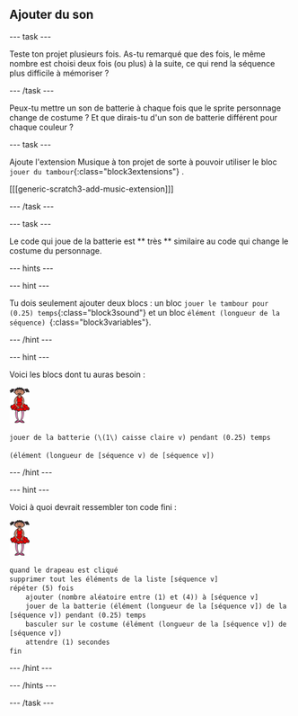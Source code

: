 ## Ajouter du son

\--- task \---

Teste ton projet plusieurs fois. As-tu remarqué que des fois, le même nombre est choisi deux fois (ou plus) à la suite, ce qui rend la séquence plus difficile à mémoriser ?

\--- /task \---

Peux-tu mettre un son de batterie à chaque fois que le sprite personnage change de costume ? Et que dirais-tu d'un son de batterie différent pour chaque couleur ?

\--- task \---

Ajoute l'extension Musique à ton projet de sorte à pouvoir utiliser le bloc ` jouer du tambour `{:class="block3extensions"} .

[[[generic-scratch3-add-music-extension]]]

\--- /task \---

\--- task \---

Le code qui joue de la batterie est ** très ** similaire au code qui change le costume du personnage.

\--- hints \---

\--- hint \---

Tu dois seulement ajouter deux blocs : un bloc `jouer le tambour pour (0.25) temps`{:class="block3sound"} et un bloc `élément (longueur de la séquence) `{:class="block3variables"}.

\--- /hint \---

\--- hint \---

Voici les blocs dont tu auras besoin :

![ballerine](images/ballerina.png)

```blocks3
jouer de la batterie (\(1\) caisse claire v) pendant (0.25) temps

(élément (longueur de [séquence v) de [séquence v])
```

\--- /hint \---

\--- hint \---

Voici à quoi devrait ressembler ton code fini :

![ballerine](images/ballerina.png)

```blocks3
quand le drapeau est cliqué
supprimer tout les éléments de la liste [séquence v]
répéter (5) fois
    ajouter (nombre aléatoire entre (1) et (4)) à [séquence v]
    jouer de la batterie (élément (longueur de la [séquence v]) de la [séquence v]) pendant (0.25) temps
    basculer sur le costume (élément (longueur de la [séquence v]) de [séquence v])
    attendre (1) secondes
fin
```

\--- /hint \---

\--- /hints \---

\--- /task \---